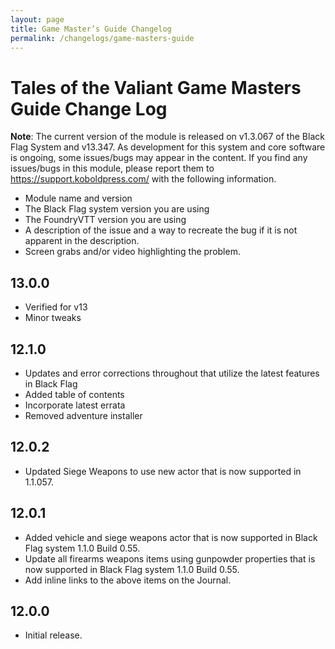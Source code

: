 ```yaml
---
layout: page
title: Game Master’s Guide Changelog
permalink: /changelogs/game-masters-guide
---
```


# Tales of the Valiant Game Masters Guide Change Log

**Note**:  The current version of the module is released on v1.3.067 of the Black Flag System and v13.347. As development for this system and core software is ongoing, some issues/bugs may appear in the content. If you find any issues/bugs in this module, please report them to https://support.koboldpress.com/ with the following information.

- Module name and version
- The Black Flag system version you are using
- The FoundryVTT version you are using
- A description of the issue and a way to recreate the bug if it is not apparent in the description.
- Screen grabs and/or video highlighting the problem.

## 13.0.0
- Verified for v13
- Minor tweaks

## 12.1.0
- Updates and error corrections throughout that utilize the latest features in Black Flag
- Added table of contents
- Incorporate latest errata
- Removed adventure installer

## 12.0.2
- Updated Siege Weapons to use new actor that is now supported in 1.1.057.

## 12.0.1

- Added vehicle and siege weapons actor that is now supported in Black Flag system 1.1.0 Build 0.55.
- Update all firearms weapons items using gunpowder properties that is now supported in Black Flag system 1.1.0 Build 0.55.
- Add inline links to the above items on the Journal.

## 12.0.0
- Initial release.
